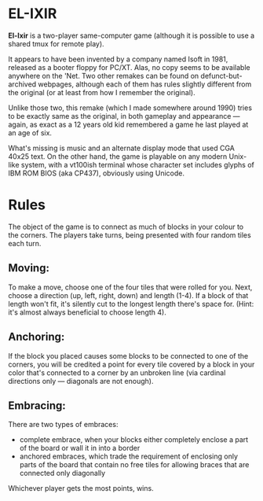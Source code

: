 EL-IXIR
=======

**El-Ixir** is a two-player same-computer game (although it is possible to
use a shared tmux for remote play).

It appears to have been invented by a company named Isoft in 1981, released
as a booter floppy for PC/XT.  Alas, no copy seems to be available anywhere
on the 'Net.  Two other remakes can be found on defunct-but-archived
webpages, although each of them has rules slightly different from the
original (or at least from how I remember the original).

Unlike those two, this remake (which I made somewhere around 1990) tries to
be exactly same as the original, in both gameplay and appearance — again, as
exact as a 12 years old kid remembered a game he last played at an age of
six.

What's missing is music and an alternate display mode that used CGA 40x25
text.  On the other hand, the game is playable on any modern Unix-like
system, with a vt100ish terminal whose character set includes glyphs of IBM
ROM BIOS (aka CP437), obviously using Unicode.

Rules
=====

The object of the game is to connect as much of blocks in your colour to the
corners.  The players take turns, being presented with four random tiles
each turn.

## Moving:
To make a move, choose one of the four tiles that were rolled for you. 
Next, choose a direction (up, left, right, down) and length (1-4).  If a
block of that length won't fit, it's silently cut to the longest length
there's space for.  (Hint: it's almost always beneficial to choose length
4).

## Anchoring:
If the block you placed causes some blocks to be connected to one of the
corners, you will be credited a point for every tile covered by a block in
your color that's connected to a corner by an unbroken line (via cardinal
directions only — diagonals are not enough).

## Embracing:
There are two types of embraces:

 * complete embrace, when your blocks either completely enclose a part of
   the board or wall it in into a border
 * anchored embraces, which trade the requirement of enclosing only parts of
   the board that contain no free tiles for allowing braces that are
   connected only diagonally

Whichever player gets the most points, wins.
